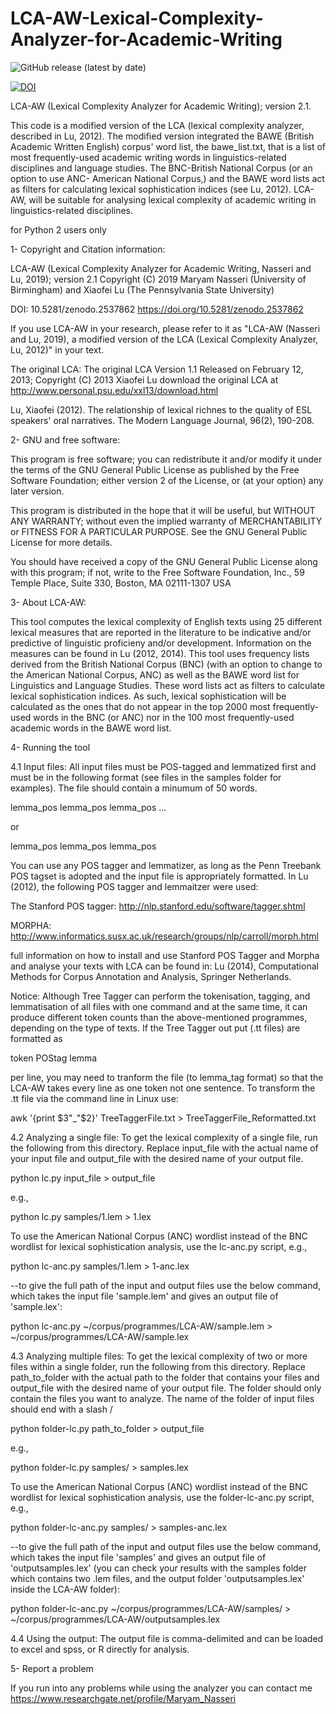 # LCA-AW-Lexical-Complexity-Analyzer-for-Academic-Writing

![GitHub release (latest by date)](https://img.shields.io/github/v/release/Maryam-Nasseri/LCA-AW-Lexical-Complexity-Analyzer-for-Academic-Writing)

[![DOI](https://zenodo.org/badge/DOI/10.5281/zenodo.2537862.svg)](https://doi.org/10.5281/zenodo.2537862)

LCA-AW (Lexical Complexity Analyzer for Academic Writing); version 2.1. 

This code is a modified version of the LCA (lexical complexity analyzer, described in Lu, 2012). The modified version integrated the BAWE (British Academic Written English) corpus' word list, the bawe_list.txt, that is a list of most frequently-used academic writing words in linguistics-related disciplines and language studies. The BNC-British National Corpus (or an option to use ANC- American National Corpus,) and the BAWE word lists act as filters for calculating lexical sophistication indices (see Lu, 2012). LCA-AW, will be suitable for analysing lexical complexity of academic writing in linguistics-related disciplines.

for Python 2 users only


1- Copyright and Citation information:

LCA-AW (Lexical Complexity Analyzer for Academic Writing, Nasseri and Lu, 2019); version 2.1
Copyright (C) 2019 Maryam Nasseri (University of Birmingham) and Xiaofei Lu (The Pennsylvania State University) 

DOI: 10.5281/zenodo.2537862
https://doi.org/10.5281/zenodo.2537862

If you use LCA-AW in your research, please refer to it as "LCA-AW (Nasseri and Lu, 2019), 
a modified version of the LCA (Lexical Complexity Analyzer, Lu, 2012)" in your text.

The original LCA:
The original LCA Version 1.1 Released on February 12, 2013; Copyright (C) 2013 Xiaofei Lu
download the original LCA at http://www.personal.psu.edu/xxl13/download.html

Lu, Xiaofei (2012). The relationship of lexical richnes to the quality 
of ESL speakers' oral narratives. The Modern Language Journal, 96(2), 190-208. 


2- GNU and free software:
 
This program is free software; you can redistribute it and/or modify it under 
the terms of the GNU General Public License as published by the Free Software 
Foundation; either version 2 of the License, or (at your option) any later 
version.

This program is distributed in the hope that it will be useful, but WITHOUT 
ANY WARRANTY; without even the implied warranty of MERCHANTABILITY or FITNESS 
FOR A PARTICULAR PURPOSE. See the GNU General Public License for more 
details.

You should have received a copy of the GNU General Public License along with 
this program; if not, write to the Free Software Foundation, Inc., 59 Temple 
Place, Suite 330, Boston, MA  02111-1307  USA

        


3- About LCA-AW:

This tool computes the lexical complexity of English texts using 25 different 
lexical measures that are reported in the literature to be indicative and/or 
predictive of linguistic proficieny and/or development. 
Information on the measures can be found in Lu (2012, 2014). 
This tool uses frequency lists derived from the British National Corpus (BNC)
(with an option to change to the American National Corpus, ANC) as well as the BAWE word list
for Linguistics and Language Studies. These word lists act as filters to calculate lexical sophistication 
indices. As such, lexical sophistication will be calculated as the ones that do not appear 
in the top 2000 most frequently-used words in the BNC 
(or ANC) nor in the 100 most frequently-used academic words in the BAWE word list.


4- Running the tool

4.1 Input files: All input files must be POS-tagged and lemmatized first and 
must be in the following format (see files in the samples folder for 
examples). The file should contain a minumum of 50 words. 

lemma_pos lemma_pos lemma_pos ...

or 

lemma_pos
lemma_pos
lemma_pos

You can use any POS tagger and lemmatizer, as long as the Penn Treebank POS 
tagset is adopted and the input file is appropriately formatted. In Lu 
(2012), the following POS tagger and lemmaitzer were used:

The Stanford POS tagger: 
http://nlp.stanford.edu/software/tagger.shtml

MORPHA: 
http://www.informatics.susx.ac.uk/research/groups/nlp/carroll/morph.html

full information on how to install and use Stanford POS Tagger and Morpha and analyse your texts with LCA can be found in:
Lu (2014), Computational Methods for Corpus Annotation and Analysis, Springer Netherlands.

Notice: Although Tree Tagger can perform the tokenisation, tagging, and lemmatisation of all files with one command and at the same time, it can produce different token counts than the above-mentioned programmes, depending on the type of texts. If the Tree Tagger out put (.tt files) are formatted as

token	POStag	lemma

per line, you may need to tranform the file (to lemma_tag format) so that the LCA-AW takes every line as one token not one sentence. To transform the .tt file via the command line in Linux use:

awk '{print $3"_"$2}' TreeTaggerFile.txt > TreeTaggerFile_Reformatted.txt



4.2 Analyzing a single file: To get the lexical complexity of a single file, 
run the following from this directory. Replace input_file with the actual 
name of your input file and output_file with the desired name of your output 
file.

python lc.py input_file > output_file

e.g.,

python lc.py samples/1.lem > 1.lex

To use the American National Corpus (ANC) wordlist instead of the BNC wordlist
for lexical sophistication analysis, use the lc-anc.py script, e.g.,

python lc-anc.py samples/1.lem > 1-anc.lex

--to give the full path of the input and output files use the below command, which takes the input file 'sample.lem' and gives an output file of 'sample.lex':

python lc-anc.py ~/corpus/programmes/LCA-AW/sample.lem > ~/corpus/programmes/LCA-AW/sample.lex

4.3 Analyzing multiple files: To get the lexical complexity of two or more 
files within a single folder, run the following from this directory. Replace 
path_to_folder with the actual path to the folder that contains your files 
and output_file with the desired name of your output file. The folder should 
only contain the files you want to analyze. The name of the folder of input files should end with a slash /

python folder-lc.py path_to_folder > output_file

e.g.,

python folder-lc.py samples/ > samples.lex

To use the American National Corpus (ANC) wordlist instead of the BNC wordlist
for lexical sophistication analysis, use the folder-lc-anc.py script, e.g.,

python folder-lc-anc.py samples/ > samples-anc.lex

--to give the full path of the input and output files use the below command, which takes the input file 'samples' and gives an output file of 'outputsamples.lex' (you can check your results with the samples folder which contains two .lem files, and the output folder 'outputsamples.lex' inside the LCA-AW folder):

python folder-lc-anc.py ~/corpus/programmes/LCA-AW/samples/ > ~/corpus/programmes/LCA-AW/outputsamples.lex


4.4 Using the output: The output file is comma-delimited and can be loaded to 
excel and spss, or R directly for analysis.

5- Report a problem

If you run into any problems while using the analyzer you can contact me https://www.researchgate.net/profile/Maryam_Nasseri
